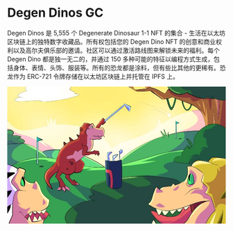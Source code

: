 # Degen Dinos GC

Degen Dinos 是 5,555 个 Degenerate Dinosaur 1-1 NFT 的集合 - 生活在以太坊区块链上的独特数字收藏品。所有权包括您的 Degen Dino NFT 的创意和商业权利以及高尔夫俱乐部的邀请。社区可以通过激活路线图来解锁未来的福利。每个 Degen Dino 都是独一无二的，并通过 150 多种可能的特征以编程方式生成，包括身体、表情、头饰、服装等。所有的恐龙都是涂料，但有些比其他的更稀有。恐龙作为 ERC-721 令牌存储在以太坊区块链上并托管在 IPFS 上。

![NFT](unnamed.jpg)
